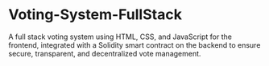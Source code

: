 # Voting-System-FullStack
A full stack voting system using HTML, CSS, and JavaScript for the frontend, integrated with a Solidity smart contract on the backend to ensure secure, transparent, and decentralized vote management.
